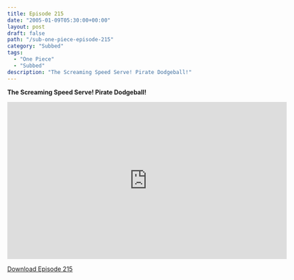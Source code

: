 ```yaml
---
title: Episode 215
date: "2005-01-09T05:30:00+00:00"
layout: post
draft: false
path: "/sub-one-piece-episode-215"
category: "Subbed"
tags:
  - "One Piece"
  - "Subbed"
description: "The Screaming Speed Serve! Pirate Dodgeball!"
---
```


**The Screaming Speed Serve! Pirate Dodgeball!**

<iframe width="640" height="360" src="https://www.rapidvideo.com/e/FXQGUGLVQF" frameborder="0" marginwidth=0 marginheight=0 scrolling=no allowfullscreen></iframe>

<a href="http://ouo.io/qs/eCodkFEQ?s=https://rapidvid.to/d/https://www.rapidvideo.com/e/FXQGUGLVQF">Download Episode 215</a>
